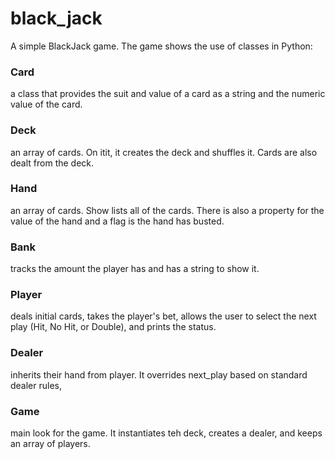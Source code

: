 # black_jack
A simple BlackJack game.  The game shows the use of classes in Python:  
### Card 
a class that provides the suit and value of a card as a string and the numeric value of the card.   
### Deck
an array of cards.  On itit, it creates the deck and shuffles it.  Cards are also dealt from the deck.  
### Hand 
an array of cards.  Show lists all of the cards.  There is also a property for the value of the hand and a flag is the hand has busted. 
### Bank 
tracks the amount the player has and has a string to show it. 
### Player 
deals initial cards, takes the player's bet, allows the user to select the next play (Hit, No Hit, or Double), and prints the status.  
### Dealer 
inherits their hand from player.  It overrides next_play based on standard dealer rules, 
### Game
main look for the game.  It instantiates teh deck, creates a dealer, and keeps an array of players.  
